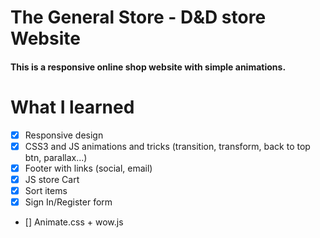 # The General Store - D&D store Website
#### This is a responsive online shop website with simple animations.

# What I learned

 * [x] Responsive design
 * [x] CSS3 and JS animations and tricks (transition, transform, back to top btn, parallax...)
 * [x] Footer with links (social, email)
 * [x] JS store Cart
 * [x] Sort items
 * [x] Sign In/Register form
 * [] Animate.css + wow.js
